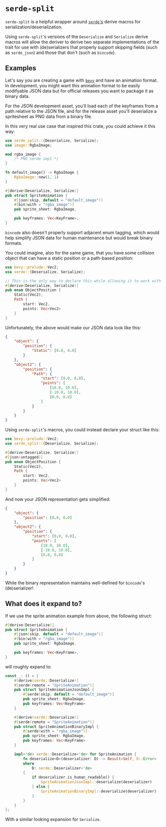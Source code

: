 # `serde-split`
`serde-split` is a helpful wrapper around [`serde`'s](https://serde.rs/) derive macros for
serialization/deserialization.

Using `serde-split`'s versions of the `Deserialize` and `Serialize` derive macros will allow the
deriver to derive two separate implementations of the trait for use with (de)serializers
that properly support skipping fields (such as `serde_json`) and those that don't (such as `bincode`).

## Examples
Let's say you are creating a game with [`bevy`](https://bevyengine.org) and have an animation format.
In development, you might want this animation format to be easily modifyable JSON data but for
official releases you want to package it as binary data.

For the JSON development asset, you'll load each of the keyframes from a path relative to the JSON
file, and for the release asset you'll deserialize a spritesheet as PNG data from a binary file.

In this very real use case that inspired this crate, you could achieve it this way:
```rs
use serde_split::{Deserialize, Serialize};
use image::RgbaImage;

mod rgba_image {
    /* PNG serde impl */
}

fn default_image() -> RgbaImage {
    RgbaImage::new(1, 1)
}

#[derive(Deserialize, Serialize)]
pub struct SpriteAnimation {
    #[json(skip, default = "default_image")]
    #[bin(with = "rgba_image")]
    pub sprite_sheet: RgbaImage,

    pub keyframes: Vec<KeyFrame>,
}
```

`bincode` also doesn't properly support adjacent enum tagging, which would help simplify JSON data
for human maintenance but would break binary formats.

You could imagine, also for the same game, that you have some collision object that can have a static
position or a path-based position:
```rs
use bevy::prelude::Vec2;
use serde::{Deserialize, Serialize};

// This is the only way to declare this while allowing it to work with bincode
#[derive(Deserialize, Serialize)]
pub enum ObjectPosition {
    Static(Vec2),
    Path {
        start: Vec2,
        points: Vec<Vec2>
    }
}
```

Unfortunately, the above would make our JSON data look like this:
```json
{
    "object": {
        "position": {
            "Static": [0.0, 0.0]
        }
    },
    "object2": {
        "position": {
            "Path": {
                "start": [0.0, 0.0],
                "points": [
                    [10.0, 10.0],
                    [-10.0, 10.0],
                    [0.0, 0.0]
                ]
            }
        }
    }
}
```

Using `serde-split`'s macros, you could instead declare your struct like this:
```rs
use bevy::prelude::Vec2;
use serde_split::{Deserialize, Serialize};

#[derive(Deserialize, Serialize)]
#[json(untagged)]
pub enum ObjectPosition {
    Static(Vec2),
    Path {
        start: Vec2,
        points: Vec<Vec2>
    }
}
```

And now your JSON representation gets simplified:
```json
{
    "object": {
        "position": [0.0, 0.0]
    },
    "object2": {
        "position": {
            "start": [0.0, 0.0],
            "points": [
                [10.0, 10.0],
                [-10.0, 10.0],
                [0.0, 0.0]
            ]
        }
    }
}
```

While the binary representation maintains well-defined for `bincode`'s (de)serializer!

## What does it expand to?
If we use the sprite animation example from above, the following struct:
```rs
#[derive(Deserialize)]
pub struct SpriteAnimation {
    #[json(skip, default = "default_image")]
    #[bin(with = "rgba_image")]
    pub sprite_sheet: RgbaImage,

    pub keyframes: Vec<KeyFrame>,
}
```

will roughly expand to:
```rs
const _: () = {
    #[derive(serde::Deserialize)]
    #[serde(remote = "SpriteAnimation")]
    pub struct SpriteAnimationJsonImpl {
        #[serde(skip, default = "default_image")]
        pub sprite_sheet: RgbaImage,
        pub keyframes: Vec<KeyFrame>
    }

    #[derive(serde::Deserialize)]
    #[serde(remote = "SpriteAnimation")]
    pub struct SpriteAnimationBinaryImpl {
        #[serde(with = "rgba_image")]
        pub sprite_sheet: RgbaImage,
        pub keyframes: Vec<KeyFrame>
    }

    impl<'de> serde::Deserialize<'de> for SpriteAnimation {
        fn deserialize<D>(deserializer: D) -> Result<Self, D::Error>
        where
            D: serde::Deserializer<'de>
        {
            if deserializer.is_human_readable() {
                SpriteAnimationJsonImpl::deserialize(deserializer)
            } else {
                SpriteAnimationBinaryImpl::deserialize(deserializer)
            }
        }
    }
};
```

With a similar looking expansion for `Serialize`.